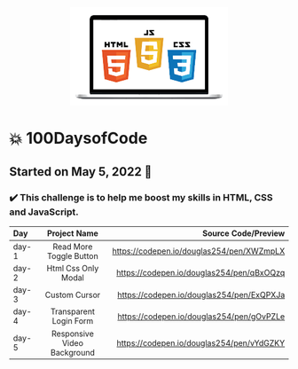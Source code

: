 <div align="center"> 
<img src="./banner.png">
</div>

# :boom: 100DaysofCode

## Started on May 5, 2022 :memo:

### ✔️ This challenge is to help me boost my skills in HTML, CSS and JavaScript.

| Day   |      Project Name       |                       Source Code/Preview |
| :---- | :---------------------: | ----------------------------------------: |
| day-1 | Read More Toggle Button | https://codepen.io/douglas254/pen/XWZmpLX |
| day-2 | Html Css Only Modal     | https://codepen.io/douglas254/pen/qBxOQzq |
| day-3 | Custom Cursor           | https://codepen.io/douglas254/pen/ExQPXJa |
| day-4 | Transparent Login Form  | https://codepen.io/douglas254/pen/gOvPZLe |
| day-5 | Responsive Video Background | https://codepen.io/douglas254/pen/vYdGZKY |
